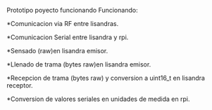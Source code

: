 Prototipo poyecto funcionando
Funcionando:

*Comunicacion via RF entre lisandras.

*Comunicacion Serial entre lisandra y rpi.

*Sensado (raw)en lisandra emisor.

*Llenado de trama (bytes raw)en lisandra emisor.

*Recepcion de trama (bytes raw) y conversion a uint16_t en lisandra receptor.

*Conversion de valores seriales en unidades de medida en rpi.
